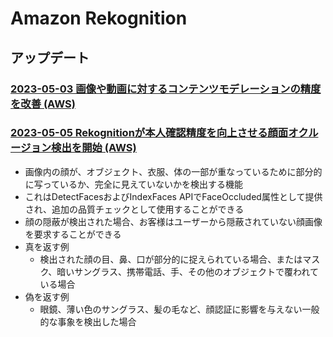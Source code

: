 # Amazon Rekognition

## アップデート

### [2023-05-03 画像や動画に対するコンテンツモデレーションの精度を改善 (AWS)](https://aws.amazon.com/jp/about-aws/whats-new/2023/05/amazon-rekognition-content-moderation-images-videos/)

### [2023-05-05 Rekognitionが本人確認精度を向上させる顔面オクルージョン検出を開始 (AWS)](https://aws.amazon.com/jp/about-aws/whats-new/2023/05/amazon-rekognition-face-occlusion-identity-verification-accuracy/)

- 画像内の顔が、オブジェクト、衣服、体の一部が重なっているために部分的に写っているか、完全に見えていないかを検出する機能
- これはDetectFacesおよびIndexFaces APIでFaceOccluded属性として提供され、追加の品質チェックとして使用することができる
- 顔の隠蔽が検出された場合、お客様はユーザーから隠蔽されていない顔画像を要求することができる
- 真を返す例
  - 検出された顔の目、鼻、口が部分的に捉えられている場合、またはマスク、暗いサングラス、携帯電話、手、その他のオブジェクトで覆われている場合
- 偽を返す例
  - 眼鏡、薄い色のサングラス、髪の毛など、顔認証に影響を与えない一般的な事象を検出した場合